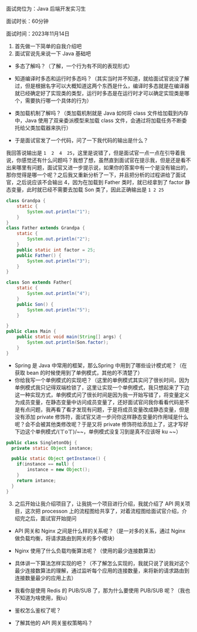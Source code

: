面试岗位为：Java 后端开发实习生

面试时长：60分钟

面试时间：2023年11月14日



1. 首先做一下简单的自我介绍吧
2. 面试官说先来说一下 Java 基础吧

- 多态了解吗？（了解，一个行为有不同的表现形式）


- 知道编译时多态和运行时多态吗？（其实当时并不知道，就给面试官说没了解过，但是根据名字可以大概知道这两个东西是什么，编译时多态就是在编译器就已经确定好了实现类的类型，运行时多态是在运行时才可以确定实现类是哪个，需要执行哪一个具体的行为）


- 类加载机制了解吗？（类加载机制就是 Java 如何将 class 文件给加载到内存中，Java 使用了双亲委派模型来加载 class 文件，会通过将加载任务不断委托给父类加载器来执行）


- 于是面试官发了一个代码，问了一下我代码的输出是什么？

我回答说输出是 `1  2  4  25`，这里是说错了，但是面试官一点一点在引导着我说，你感觉还有什么问题吗？我想了想，虽然直到面试官在提示我，但是还是看不出来哪里有问题，面试官又进一步提示说，如果你的答案中有一个是没有输出的，那你觉得是哪一个呢？之后我又重新分析了一下，并且把分析的过程讲给了面试官，之后说应该不会输出 4，因为在加载到 Father 类时，就已经拿到了 factor 静态变量，此时就已经不需要去加载 Son 类了，因此正确输出是 `1 2 25`

```java
class Grandpa {
    static {
        System.out.println("1");
    }
}
class Father extends Grandpa {
    static {
        System.out.println("2");
    }
    public static int factor = 25;
    public Father() {
        System.out.println("3");
    }
}

class Son extends Father{
    static {
        System.out.println("4");
    }
    public Son() {
        System.out.println("5");
    }

}
public class Main {
    public static void main(String[] args) {
        System.out.println(Son.factor);
    }
}
```





- Spring 是 Java 中常用的框架，那么Spring 中用到了哪些设计模式呢？（在获取 bean 的时候使用到了单例模式，其他的不清楚了）
- 你给我写一个单例模式的实现吧？（这里的单例模式其实问了很长时间，因为单例模式我只记得双端检锁了，这里让实现一个单例模式，我只想起来了下边这一种实现方式，单例模式问了很长时间是因为我一开始写错了，将变量定义为成员变量，在静态变量中访问成员变量了，还好面试官问我你看看代码是不是有点问题，我再看了看才发现有问题，于是将成员变量改成静态变量，但是没有添加 private 修饰符，面试官又进一步问你这样静态变量的作用域是什么呢？会不会被其他类修改呢？于是又将 private 修饰符给添加上了，这才写好下边这个单例模式/(ㄒoㄒ)/~~，单例模式没复习到是真不应该呀 ku ~~）

```java
public class SingletonObj {
  private static Object instance;

  public static Object getInstance() {
    if(instance == null) {
        instance = new Object();
    }
    return intance;
  }
}
```



3. 之后开始让我介绍项目了，让我挑一个项目进行介绍，我就介绍了 API 网关项目，这次把 processon 上的流程图给共享了，对着流程图给面试官介绍，介绍完之后，面试官开始提问

- API 网关和 Nginx 之间是什么样的关系呢？（是一对多的关系，通过 Nginx 做负载均衡，将请求路由到网关的多个模块）
- Nginx 使用了什么负载均衡算法呢？（使用的最少连接数算法）
- 具体讲一下算法怎样实现的吧？（不了解怎么实现的，我就只说了说我对这个最少连接数算法的理解，通过监听每个应用的连接数量，来将新的请求路由到连接数量最少的应用上去）


- 我看你是使用 Redis 的 PUB/SUB 了，那为什么要使用 PUB/SUB 呢？（我也不知道为啥使用，我iu）
- 鉴权怎么鉴权了呢？
- 了解其他的 API 网关鉴权策略吗？



